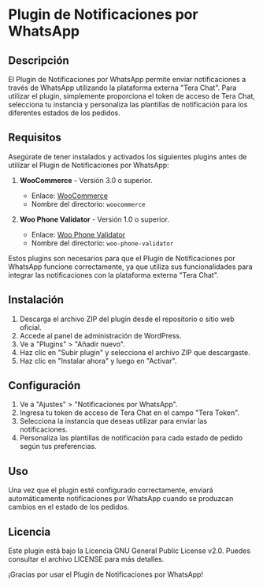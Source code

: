 # Plugin de Notificaciones por WhatsApp

## Descripción
El Plugin de Notificaciones por WhatsApp permite enviar notificaciones a través de WhatsApp utilizando la plataforma externa "Tera Chat". Para utilizar el plugin, simplemente proporciona el token de acceso de Tera Chat, selecciona tu instancia y personaliza las plantillas de notificación para los diferentes estados de los pedidos.

## Requisitos
Asegúrate de tener instalados y activados los siguientes plugins antes de utilizar el Plugin de Notificaciones por WhatsApp:

1. **WooCommerce** - Versión 3.0 o superior.
   - Enlace: [WooCommerce](https://wordpress.org/plugins/woocommerce/)
   - Nombre del directorio: `woocommerce`

2. **Woo Phone Validator** - Versión 1.0 o superior.
   - Enlace: [Woo Phone Validator](https://wordpress.org/plugins/woo-phone-validator/)
   - Nombre del directorio: `woo-phone-validator`

Estos plugins son necesarios para que el Plugin de Notificaciones por WhatsApp funcione correctamente, ya que utiliza sus funcionalidades para integrar las notificaciones con la plataforma externa "Tera Chat".

## Instalación
1. Descarga el archivo ZIP del plugin desde el repositorio o sitio web oficial.
2. Accede al panel de administración de WordPress.
3. Ve a "Plugins" > "Añadir nuevo".
4. Haz clic en "Subir plugin" y selecciona el archivo ZIP que descargaste.
5. Haz clic en "Instalar ahora" y luego en "Activar".

## Configuración
1. Ve a "Ajustes" > "Notificaciones por WhatsApp".
2. Ingresa tu token de acceso de Tera Chat en el campo "Tera Token".
3. Selecciona la instancia que deseas utilizar para enviar las notificaciones.
4. Personaliza las plantillas de notificación para cada estado de pedido según tus preferencias.

## Uso
Una vez que el plugin esté configurado correctamente, enviará automáticamente notificaciones por WhatsApp cuando se produzcan cambios en el estado de los pedidos.

## Licencia
Este plugin está bajo la Licencia GNU General Public License v2.0. Puedes consultar el archivo LICENSE para más detalles.


¡Gracias por usar el Plugin de Notificaciones por WhatsApp!
